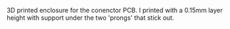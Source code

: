 3D printed enclosure for the conenctor PCB. I printed with a 0.15mm layer height with support under the two 'prongs' that stick out.